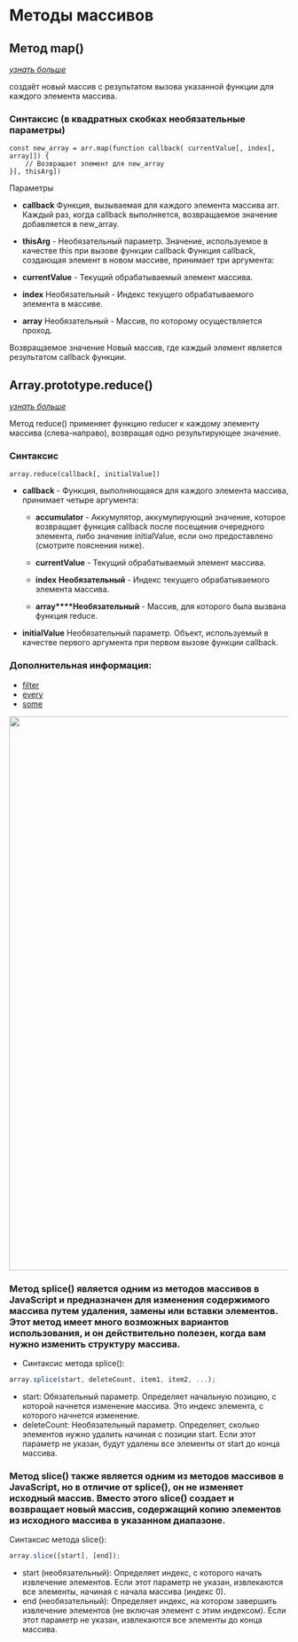 # Методы массивов

## Метод map()
[_узнать больше_](https://developer.mozilla.org/ru/docs/Web/JavaScript/Reference/Global_Objects/Array/map)

создаёт новый массив с результатом вызова указанной функции для каждого элемента массива.

### Синтаксис (в квадратных скобках необязательные параметры)
```
const new_array = arr.map(function callback( currentValue[, index[, array]]) {
    // Возвращает элемент для new_array
}[, thisArg])
```
Параметры
- **callback** Функция, вызываемая для каждого элемента массива arr. Каждый раз, когда callback выполняется, возвращаемое значение добавляется в new_array.
- **thisArg** - Необязательный параметр. Значение, используемое в качестве this при вызове функции callback
Функция callback, создающая элемент в новом массиве, принимает три аргумента:

- **currentValue** - Текущий обрабатываемый элемент массива.
- **index** Необязательный - Индекс текущего обрабатываемого элемента в массиве.
- **array** Необязательный - Массив, по которому осуществляется проход.

Возвращаемое значение
Новый массив, где каждый элемент является результатом callback функции.

## Array.prototype.reduce()
[_узнать больше_](https://developer.mozilla.org/ru/docs/Web/JavaScript/Reference/Global_Objects/Array/reduce)

Метод reduce() применяет функцию reducer к каждому элементу массива (слева-направо), возвращая одно результирующее значение.

### Синтаксис
```array.reduce(callback[, initialValue])```

- **callback** - Функция, выполняющаяся для каждого элемента массива, принимает четыре аргумента:

  - **accumulator** - Аккумулятор, аккумулирующий значение, которое возвращает функция callback после посещения очередного элемента, либо значение initialValue, если оно предоставлено (смотрите пояснения ниже).

  - **currentValue** - Текущий обрабатываемый элемент массива.

  - **index** **Необязательный** - Индекс текущего обрабатываемого элемента массива.

  - **array****Необязательный** - Массив, для которого была вызвана функция reduce.

- **initialValue**
Необязательный параметр. Объект, используемый в качестве первого аргумента при первом вызове функции callback.


### Дополнительная информация:
- [filter](https://developer.mozilla.org/ru/docs/Web/JavaScript/Reference/Global_Objects/Array/filter)
- [every](https://developer.mozilla.org/ru/docs/Web/JavaScript/Reference/Global_Objects/Array/every)
- [some](https://developer.mozilla.org/ru/docs/Web/JavaScript/Reference/Global_Objects/Array/some)

<img src="https://pbs.twimg.com/media/EwRkAk6XEAIs5Xu?format=jpg&name=4096x4096" width="1000">

### Метод splice() является одним из методов массивов в JavaScript и предназначен для изменения содержимого массива путем удаления, замены или вставки элементов. Этот метод имеет много возможных вариантов использования, и он действительно полезен, когда вам нужно изменить структуру массива.

- Синтаксис метода splice():
``` javascript
array.splice(start, deleteCount, item1, item2, ...);
```

- start: Обязательный параметр. Определяет начальную позицию, с которой начнется изменение массива. Это индекс элемента, с которого начнется изменение.
- deleteCount: Необязательный параметр. Определяет, сколько элементов нужно удалить начиная с позиции start. Если этот параметр не указан, будут удалены все элементы от start до конца массива.


### Метод slice() также является одним из методов массивов в JavaScript, но в отличие от splice(), он не изменяет исходный массив. Вместо этого slice() создает и возвращает новый массив, содержащий копию элементов из исходного массива в указанном диапазоне.

Синтаксис метода slice():

```javascript
array.slice([start], [end]);
```

- start (необязательный): Определяет индекс, с которого начать извлечение элементов. Если этот параметр не указан, извлекаются все элементы, начиная с начала массива (индекс 0).
- end (необязательный): Определяет индекс, на котором завершить извлечение элементов (не включая элемент с этим индексом). Если этот параметр не указан, извлекаются все элементы до конца массива.
